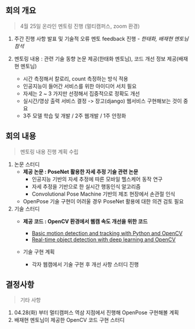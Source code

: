 ## 회의 개요

>4월 25일 온라인 멘토링 진행 (멀티캠퍼스, zoom 환경)

1. 주간 진행 사항 발표 및 기술적 오류 멘토 feedback 진행 - *한태화, 배재현 멘토님 참석*

  2. 멘토링 내용 : 관련 기술 동향 논문 제공(한태화 멘토님), 코드 개선 정보 제공(배재현 멘토님) 

     - 시간 측정해서 칼로리, count 측정하는 방식 적용
     - 인공지능이 들어간 서비스를 위한 아이디어 서치 필요
     - 자세는 2 ~ 3 가지만 선정해서 집중적으로 정확도 개선
     - 실시간/영상 출력 서비스 결정 -> 장고(django) 웹서비스 구현해보는 것이 중요
     - 3주 모델 학습 및 개발 / 2주 웹개발 / 1주 안정화

## 회의 내용

>멘토링 내용 진행 계획 수립 

1. 논문 스터디
   - **제공 논문 : PoseNet 활용한 자세 추정 기술 관련 논문**
     - 인공지능 기반의 자세 추정에 따른 모바일 헬스케어 동작 연구
     - 자세 추정을 기반으로 한 실시간 행동인식 알고리즘
     - Convolutional Pose Machine 기반의 제조 현장에서 손관절 인식
   - OpenPose 기술 구현이 어려울 경우 PoseNet 활용에 대한 의견 검토 필요
2. 기술 스터디
   - **제공 코드 : OpenCV 환경에서 웹캠 속도 개선을 위한 코드**
     - [Basic motion detection and tracking with Python and OpenCV](https://www.pyimagesearch.com/2015/05/25/basic-motion-detection-and-tracking-with-python-and-opencv/)
     - [Real-time object detection with deep learning and OpenCV](https://www.pyimagesearch.com/2017/09/18/real-time-object-detection-with-deep-learning-and-opencv/)
   - 기술 구현 계획
     
     - 각자 웹캠에서 기술 구현 후 개선 사항 스터디 진행
     
       

## 결정사항

>기타 사항

1. 04.28(화) 부터 멀티캠퍼스 역삼 지점에서 진행해 OpenPose 구현해볼 계획
2. 배재현 멘토님이 제공한 OpenCV 코드 구현 스터디 




